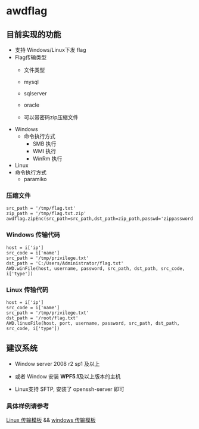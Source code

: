 # awdflag

## 目前实现的功能

- 支持 Windows/Linux下发 flag
- Flag传输类型
    - 文件类型
    - mysql

    - sqlserver

    - oracle

    - 可以带密码zip压缩文件
- Windows
    - 命令执行方式
        - SMB 执行
        - WMI 执行
        - WinRm 执行
- Linux
- 命令执行方式
    - paramiko



### 压缩文件

```
src_path = '/tmp/flag.txt'
zip_path = '/tmp/flag.txt.zip'
awdflag.zipEnc(src_path=src_path,dst_path=zip_path,passwd='zippassword',nopass=False)
```



### Windows 传输代码

```
host = i['ip']
src_code = i['name']
src_path = '/tmp/privilege.txt'
dst_path = 'C:/Users/Administrator/flag.txt'
AWD.winFile(host, username, password, src_path, dst_path, src_code, i['type'])
```



### Linux 传输代码

```
host = i['ip']
src_code = i['name']
src_path = '/tmp/privilege.txt'
dst_path = '/root/flag.txt'
AWD.linuxFile(host, port, username, password, src_path, dst_path, src_code, i['type'])
```



## 建议系统

- Window server 2008 r2 sp1 及以上 

-  或者 Window 安装 **WPF5.1**及以上版本的主机
- Linux支持 SFTP, 安装了 openssh-server 即可


### 具体样例请参考 

[Linux 传输模板](examples/linux_examples.py)  &&  [windows 传输模板](examples/win_examples.py)

